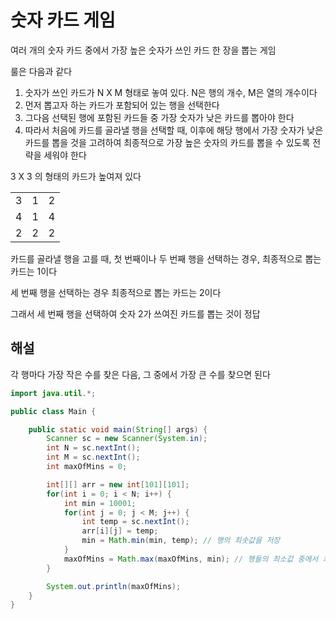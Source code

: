 # 숫자 카드 게임

여러 개의 숫자 카드 중에서 가장 높은 숫자가 쓰인 카드 한 장을 뽑는 게임

룰은 다음과 같다

1. 숫자가 쓰인 카드가 N X M 형태로 놓여 있다. N은 행의 개수, M은 열의 개수이다
2. 먼저 뽑고자 하는 카드가 포함되어 있는 행을 선택한다
3. 그다음 선택된 행에 포함된 카드들 중 가장 숫자가 낮은 카드를 뽑아야 한다
4. 따라서 처음에 카드를 골라낼 행을 선택할 때, 이후에 해당 행에서 가장 숫자가 낮은 카드를 뽑을 것을 고려하여 최종적으로 가장 높은 숫자의 카드를 뽑을 수 있도록 전략을 세워야 한다


3 X 3 의 형태의 카드가 높여져 있다

|  |   |   |
|--|---|---|
|3 | 1 | 2 |
|4 | 1 | 4 |
|2 | 2 | 2 |

카드를 골라낼 행을 고를 때, 첫 번째이나 두 번째 행을 선택하는 경우, 최종적으로 뽑는 카드는 1이다

세 번째 행을 선택하는 경우 최종적으로 뽑는 카드는 2이다

그래서 세 번째 행을 선택하여 숫자 2가 쓰여진 카드를 뽑는 것이 정답

## 해설

각 행마다 가장 작은 수를 찾은 다음, 그 중에서 가장 큰 수를 찾으면 된다

```java
import java.util.*;

public class Main {

    public static void main(String[] args) {
        Scanner sc = new Scanner(System.in);
        int N = sc.nextInt();
        int M = sc.nextInt();
        int maxOfMins = 0;

        int[][] arr = new int[101][101];
        for(int i = 0; i < N; i++) {
            int min = 10001;
            for(int j = 0; j < M; j++) {
                int temp = sc.nextInt();
                arr[i][j] = temp;
                min = Math.min(min, temp); // 행의 최솟값을 저장
            }
            maxOfMins = Math.max(maxOfMins, min); // 행들의 최소값 중에서 최댓값을 저장
        }

        System.out.println(maxOfMins);
    }
}
```